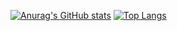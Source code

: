 [![Anurag's GitHub stats](https://github-readme-stats.vercel.app/api?username=RenanPaixao&hide=issues&count_private=true&show_icons=true&theme=midnight-purple&)](https://github.com/anuraghazra/github-readme-stats)
[![Top Langs](https://github-readme-stats.vercel.app/api/top-langs/?username=RenanPaixao&hide_title=true)](https://github.com/anuraghazra/github-readme-stats)



<!--
**RenanPaixao/RenanPaixao** is a ✨ _special_ ✨ repository because its `README.md` (this file) appears on your GitHub profile.

Here are some ideas to get you started:

- 🔭 I’m currently working on ...
- 🌱 I’m currently learning ...
- 👯 I’m looking to collaborate on ...
- 🤔 I’m looking for help with ...
- 💬 Ask me about ...
- 📫 How to reach me: ...
- 😄 Pronouns: ...
- ⚡ Fun fact: ...
-->
